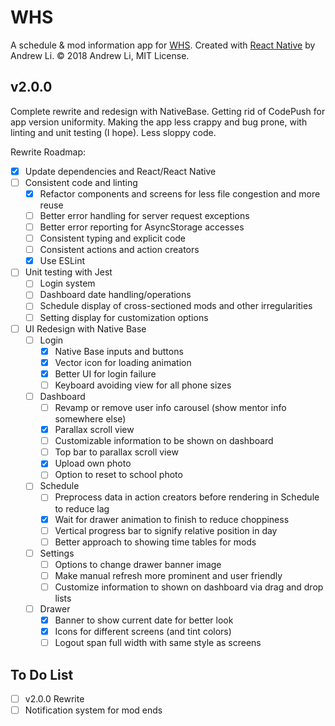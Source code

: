 # WHS

A schedule & mod information app for [WHS](http://whs.westside66.org/). Created
with [React Native](https://facebook.github.io/react-native/) by Andrew Li. © 2018 Andrew Li, MIT License.

## v2.0.0

Complete rewrite and redesign with NativeBase. Getting rid of CodePush for app version uniformity.
Making the app less crappy and bug prone, with linting and unit testing (I hope). Less sloppy code.

Rewrite Roadmap:

- [x] Update dependencies and React/React Native
- [ ] Consistent code and linting
  - [x] Refactor components and screens for less file congestion and more reuse
  - [ ] Better error handling for server request exceptions
  - [ ] Better error reporting for AsyncStorage accesses
  - [ ] Consistent typing and explicit code
  - [ ] Consistent actions and action creators
  - [x] Use ESLint
- [ ] Unit testing with Jest
  - [ ] Login system
  - [ ] Dashboard date handling/operations
  - [ ] Schedule display of cross-sectioned mods and other irregularities
  - [ ] Setting display for customization options
- [ ] UI Redesign with Native Base
  - [ ] Login
    - [x] Native Base inputs and buttons
    - [x] Vector icon for loading animation
    - [x] Better UI for login failure
    - [ ] Keyboard avoiding view for all phone sizes
  - [ ] Dashboard
    - [ ] Revamp or remove user info carousel (show mentor info somewhere else)
    - [x] Parallax scroll view
    - [ ] Customizable information to be shown on dashboard
    - [ ] Top bar to parallax scroll view
    - [x] Upload own photo
    - [ ] Option to reset to school photo
  - [ ] Schedule
    - [ ] Preprocess data in action creators before rendering in Schedule to reduce lag
    - [x] Wait for drawer animation to finish to reduce choppiness
    - [ ] Vertical progress bar to signify relative position in day
    - [ ] Better approach to showing time tables for mods
  - [ ] Settings
    - [ ] Options to change drawer banner image
    - [ ] Make manual refresh more prominent and user friendly
    - [ ] Customize information to shown on dashboard via drag and drop lists
  - [ ] Drawer
    - [x] Banner to show current date for better look
    - [x] Icons for different screens (and tint colors)
    - [ ] Logout span full width with same style as screens

## To Do List

- [ ] v2.0.0 Rewrite
- [ ] Notification system for mod ends
